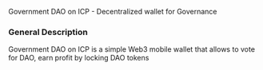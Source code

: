 Government DAO on ICP - Decentralized wallet for Governance

### General Description

Government DAO on ICP is a simple Web3 mobile wallet that allows to vote for DAO, earn profit by locking DAO tokens

